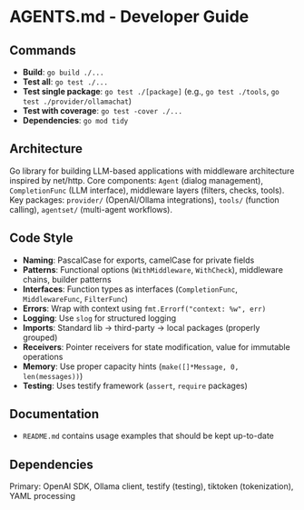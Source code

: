 # AGENTS.md - Developer Guide

## Commands
- **Build**: `go build ./...` 
- **Test all**: `go test ./...`
- **Test single package**: `go test ./[package]` (e.g., `go test ./tools`, `go test ./provider/ollamachat`)
- **Test with coverage**: `go test -cover ./...`
- **Dependencies**: `go mod tidy`

## Architecture
Go library for building LLM-based applications with middleware architecture inspired by net/http. Core components: `Agent` (dialog management), `CompletionFunc` (LLM interface), middleware layers (filters, checks, tools). Key packages: `provider/` (OpenAI/Ollama integrations), `tools/` (function calling), `agentset/` (multi-agent workflows).

## Code Style
- **Naming**: PascalCase for exports, camelCase for private fields
- **Patterns**: Functional options (`WithMiddleware`, `WithCheck`), middleware chains, builder patterns
- **Interfaces**: Function types as interfaces (`CompletionFunc`, `MiddlewareFunc`, `FilterFunc`)
- **Errors**: Wrap with context using `fmt.Errorf("context: %w", err)`
- **Logging**: Use `slog` for structured logging
- **Imports**: Standard lib → third-party → local packages (properly grouped)
- **Receivers**: Pointer receivers for state modification, value for immutable operations
- **Memory**: Use proper capacity hints (`make([]*Message, 0, len(messages))`)
- **Testing**: Uses testify framework (`assert`, `require` packages)

## Documentation
- `README.md` contains usage examples that should be kept up-to-date

## Dependencies
Primary: OpenAI SDK, Ollama client, testify (testing), tiktoken (tokenization), YAML processing
